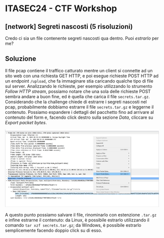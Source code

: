 # ITASEC24 - CTF Workshop

## [network] Segreti nascosti (5 risoluzioni)

Credo ci sia un file contenente segreti nascosti qua dentro. Puoi _estrarlo_ per me?

## Soluzione

Il file pcap contiene il traffico catturato mentre un client si connette ad un sito web con una richiesta GET HTTP, e
poi esegue richieste POST HTTP ad un endpoint `/upload`, che fa immaginare stia caricando qualche tipo di file sul
server. Analizzando le richieste, per esempio utilizzando lo strumento _Follow HTTP stream_, possiamo notare che una
sola delle richieste POST sembra andare a buon fine, ed è quella che carica il file `secrets.tar.gz`. Considerando che
la challenge chiede di estrarre i segreti nascosti nel pcap, probabilmente dobbiamo estrarre il file `secrets.tar.gz` e
leggerne il contenuto. Possiamo espandere i dettagli del pacchetto fino ad arrivare al contenuto del form e, facendo
click destro sulla sezione _Data_, cliccare su _Export packet bytes_.

![export_bytes](writeup/export_bytes.png)

A questo punto possiamo salvare il file, rinominarlo con estenzione `.tar.gz` e infine estrarne il contenuto: da Linux,
è possibile estrarlo utilizzando il comando `tar xzf secrets.tar.gz`; da Windows, è possibile estrarlo semplicemente
facendo doppio click su di esso.
